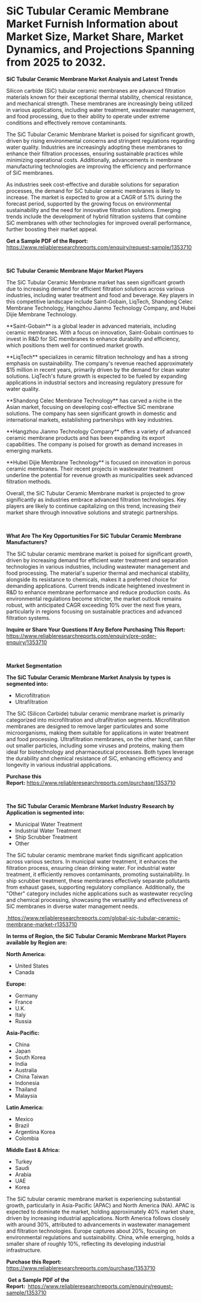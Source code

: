 <p><h1>SiC Tubular Ceramic Membrane Market Furnish Information about Market Size, Market Share, Market Dynamics, and Projections Spanning from 2025 to 2032.</h1></p><p><strong>SiC Tubular Ceramic Membrane Market Analysis and Latest Trends</strong></p>
<p><p>Silicon carbide (SiC) tubular ceramic membranes are advanced filtration materials known for their exceptional thermal stability, chemical resistance, and mechanical strength. These membranes are increasingly being utilized in various applications, including water treatment, wastewater management, and food processing, due to their ability to operate under extreme conditions and effectively remove contaminants.</p><p>The SiC Tubular Ceramic Membrane Market is poised for significant growth, driven by rising environmental concerns and stringent regulations regarding water quality. Industries are increasingly adopting these membranes to enhance their filtration processes, ensuring sustainable practices while minimizing operational costs. Additionally, advancements in membrane manufacturing technologies are improving the efficiency and performance of SiC membranes.</p><p>As industries seek cost-effective and durable solutions for separation processes, the demand for SiC tubular ceramic membranes is likely to increase. The market is expected to grow at a CAGR of 5.1% during the forecast period, supported by the growing focus on environmental sustainability and the need for innovative filtration solutions. Emerging trends include the development of hybrid filtration systems that combine SiC membranes with other technologies for improved overall performance, further boosting their market appeal.</p></p>
<p><strong>Get a Sample PDF of the Report:&nbsp;</strong> <a href="https://www.reliableresearchreports.com/enquiry/request-sample/1353710?utm_campaign=32&utm_medium=2&utm_source=Github&utm_content=ia&utm_term=15042025&utm_id=sic-tubular-ceramic-membrane">https://www.reliableresearchreports.com/enquiry/request-sample/1353710</a></p>
<p>&nbsp;</p>
<p><strong>SiC Tubular Ceramic Membrane Major Market Players</strong></p>
<p><p>The SiC Tubular Ceramic Membrane market has seen significant growth due to increasing demand for efficient filtration solutions across various industries, including water treatment and food and beverage. Key players in this competitive landscape include Saint-Gobain, LiqTech, Shandong Celec Membrane Technology, Hangzhou Jianmo Technology Company, and Hubei Dijie Membrane Technology.</p><p>**Saint-Gobain** is a global leader in advanced materials, including ceramic membranes. With a focus on innovation, Saint-Gobain continues to invest in R&D for SiC membranes to enhance durability and efficiency, which positions them well for continued market growth.</p><p>**LiqTech** specializes in ceramic filtration technology and has a strong emphasis on sustainability. The company's revenue reached approximately $15 million in recent years, primarily driven by the demand for clean water solutions. LiqTech's future growth is expected to be fueled by expanding applications in industrial sectors and increasing regulatory pressure for water quality.</p><p>**Shandong Celec Membrane Technology** has carved a niche in the Asian market, focusing on developing cost-effective SiC membrane solutions. The company has seen significant growth in domestic and international markets, establishing partnerships with key industries. </p><p>**Hangzhou Jianmo Technology Company** offers a variety of advanced ceramic membrane products and has been expanding its export capabilities. The company is poised for growth as demand increases in emerging markets.</p><p>**Hubei Dijie Membrane Technology** is focused on innovation in porous ceramic membranes. Their recent projects in wastewater treatment underline the potential for revenue growth as municipalities seek advanced filtration methods.</p><p>Overall, the SiC Tubular Ceramic Membrane market is projected to grow significantly as industries embrace advanced filtration technologies. Key players are likely to continue capitalizing on this trend, increasing their market share through innovative solutions and strategic partnerships.</p></p>
<p>&nbsp;</p>
<p><strong>What Are The Key Opportunities For SiC Tubular Ceramic Membrane Manufacturers?</strong></p>
<p><p>The SiC tubular ceramic membrane market is poised for significant growth, driven by increasing demand for efficient water treatment and separation technologies in various industries, including wastewater management and food processing. The material's superior thermal and mechanical stability, alongside its resistance to chemicals, makes it a preferred choice for demanding applications. Current trends indicate heightened investment in R&D to enhance membrane performance and reduce production costs. As environmental regulations become stricter, the market outlook remains robust, with anticipated CAGR exceeding 10% over the next five years, particularly in regions focusing on sustainable practices and advanced filtration systems.</p></p>
<p><strong>Inquire or Share Your Questions If Any Before Purchasing This Report:</strong> <a href="https://www.reliableresearchreports.com/enquiry/pre-order-enquiry/1353710?utm_campaign=32&utm_medium=2&utm_source=Github&utm_content=ia&utm_term=15042025&utm_id=sic-tubular-ceramic-membrane">https://www.reliableresearchreports.com/enquiry/pre-order-enquiry/1353710</a></p>
<p>&nbsp;</p>
<p><strong>Market Segmentation</strong></p>
<p><strong>The SiC Tubular Ceramic Membrane Market Analysis by types is segmented into:</strong></p>
<p><ul><li>Microfiltration</li><li>Ultrafiltration</li></ul></p>
<p><p>The SiC (Silicon Carbide) tubular ceramic membrane market is primarily categorized into microfiltration and ultrafiltration segments. Microfiltration membranes are designed to remove larger particulates and some microorganisms, making them suitable for applications in water treatment and food processing. Ultrafiltration membranes, on the other hand, can filter out smaller particles, including some viruses and proteins, making them ideal for biotechnology and pharmaceutical processes. Both types leverage the durability and chemical resistance of SiC, enhancing efficiency and longevity in various industrial applications.</p></p>
<p><strong>Purchase this Report:&nbsp;</strong><a href="https://www.reliableresearchreports.com/purchase/1353710?utm_campaign=32&utm_medium=2&utm_source=Github&utm_content=ia&utm_term=15042025&utm_id=sic-tubular-ceramic-membrane">https://www.reliableresearchreports.com/purchase/1353710</a></p>
<p>&nbsp;</p>
<p><strong>The SiC Tubular Ceramic Membrane Market Industry Research by Application is segmented into:</strong></p>
<p><ul><li>Municipal Water Treatment</li><li>Industrial Water Treatment</li><li>Ship Scrubber Treatment</li><li>Other</li></ul></p>
<p><p>The SiC tubular ceramic membrane market finds significant application across various sectors. In municipal water treatment, it enhances the filtration process, ensuring clean drinking water. For industrial water treatment, it efficiently removes contaminants, promoting sustainability. In ship scrubber treatment, these membranes effectively separate pollutants from exhaust gases, supporting regulatory compliance. Additionally, the "Other" category includes niche applications such as wastewater recycling and chemical processing, showcasing the versatility and effectiveness of SiC membranes in diverse water management needs.</p></p>
<p><a href="https://www.reliableresearchreports.com/global-sic-tubular-ceramic-membrane-market-r1353710?utm_campaign=32&utm_medium=2&utm_source=Github&utm_content=ia&utm_term=15042025&utm_id=sic-tubular-ceramic-membrane">&nbsp;https://www.reliableresearchreports.com/global-sic-tubular-ceramic-membrane-market-r1353710</a></p>
<p><strong>In terms of Region, the SiC Tubular Ceramic Membrane Market Players available by Region are:</strong></p>
<p>
    <p> <strong> North America: </strong>
        <ul>
            <li>United States</li>
            <li>Canada</li>
        </ul>
        </p> 
    <p> <strong> Europe: </strong>
        <ul>
            <li>Germany</li>
            <li>France</li>
            <li>U.K.</li>
            <li>Italy</li>
            <li>Russia</li>
        </ul>
        </p> 
    <p> <strong> Asia-Pacific: </strong>
        <ul>
            <li>China</li>
            <li>Japan</li>
            <li>South Korea</li>
            <li>India</li>
            <li>Australia</li>
            <li>China Taiwan</li>
            <li>Indonesia</li>
            <li>Thailand</li>
            <li>Malaysia</li>
        </ul>
        </p> 
    <p> <strong> Latin America: </strong>
        <ul>
            <li>Mexico</li>
            <li>Brazil</li>
            <li>Argentina Korea</li>
            <li>Colombia</li>
        </ul>
        </p> 
    <p> <strong> Middle East & Africa: </strong>
        <ul>
            <li>Turkey</li>
            <li>Saudi</li>
            <li>Arabia</li>
            <li>UAE</li>
            <li>Korea</li>
        </ul>
    </p>
    </p>
<p><p>The SiC tubular ceramic membrane market is experiencing substantial growth, particularly in Asia-Pacific (APAC) and North America (NA). APAC is expected to dominate the market, holding approximately 40% market share, driven by increasing industrial applications. North America follows closely with around 30%, attributed to advancements in wastewater management and filtration technologies. Europe captures about 20%, focusing on environmental regulations and sustainability. China, while emerging, holds a smaller share of roughly 10%, reflecting its developing industrial infrastructure.</p></p>
<p><strong>Purchase this Report: </strong><a href="https://www.reliableresearchreports.com/purchase/1353710?utm_campaign=32&utm_medium=2&utm_source=Github&utm_content=ia&utm_term=15042025&utm_id=sic-tubular-ceramic-membrane">https://www.reliableresearchreports.com/purchase/1353710</a></p>
<p>&nbsp;<strong>Get a Sample PDF of the Report:&nbsp;&nbsp;</strong><a href="https://www.reliableresearchreports.com/enquiry/request-sample/1353710?utm_campaign=32&utm_medium=2&utm_source=Github&utm_content=ia&utm_term=15042025&utm_id=sic-tubular-ceramic-membrane">https://www.reliableresearchreports.com/enquiry/request-sample/1353710</a></p>
<p><strong></strong></p>
<p><p></p><p></p><p></p></p>